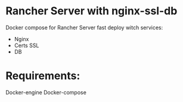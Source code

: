 # Rancher Server with nginx-ssl-db
Docker compose for Rancher Server fast deploy witch services:
-   Nginx
-   Certs SSL
-   DB

# Requirements:
Docker-engine
Docker-compose
